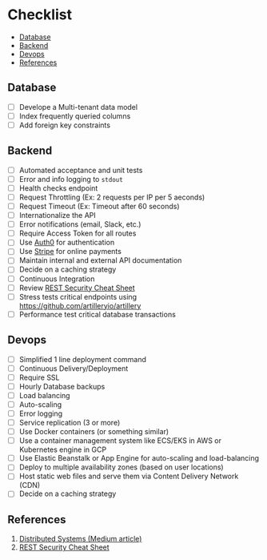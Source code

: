 # Checklist

- [Database](#database)
- [Backend](#backend)
- [Devops](#devops)
- [References](#references)

## Database

- [ ] Develope a Multi-tenant data model
- [ ] Index frequently queried columns
- [ ] Add foreign key constraints

## Backend

- [ ] Automated acceptance and unit tests
- [ ] Error and info logging to `stdout`
- [ ] Health checks endpoint
- [ ] Request Throttling (Ex: 2 requests per IP per 5 aeconds)
- [ ] Request Timeout (Ex: Timeout after 60 seconds)
- [ ] Internationalize the API
- [ ] Error notifications (email, Slack, etc.)
- [ ] Require Access Token for all routes
- [ ] Use [Auth0](https://auth0.com/) for authentication
- [ ] Use [Stripe](https://stripe.com/fr) for online payments
- [ ] Maintain internal and external API documentation
- [ ] Decide on a caching strategy
- [ ] Continuous Integration
- [ ] Review [REST Security Cheat Sheet](https://www.owasp.org/index.php/REST_Security_Cheat_Sheet)
- [ ] Stress tests critical endpoints using https://github.com/artilleryio/artillery
- [ ] Performance test critical database transactions

## Devops

- [ ] Simplified 1 line deployment command
- [ ] Continuous Delivery/Deployment
- [ ] Require SSL
- [ ] Hourly Database backups
- [ ] Load balancing
- [ ] Auto-scaling
- [ ] Error logging 
- [ ] Service replication (3 or more)
- [ ] Use Docker containers (or something similar)
- [ ] Use a container management system like ECS/EKS in AWS or Kubernetes engine in GCP
- [ ] Use Elastic Beanstalk or App Engine for auto-scaling and load-balancing
- [ ] Deploy to multiple availability zones (based on user locations)
- [ ] Host static web files and serve them via Content Delivery Network (CDN)
- [ ] Decide on a caching strategy

## References

1. [Distributed Systems (Medium article)](https://bit.ly/2Ep8DAe)
1. [REST Security Cheat Sheet](https://www.owasp.org/index.php/REST_Security_Cheat_Sheet)